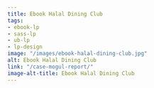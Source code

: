 ```yaml
---
title: Ebook Halal Dining Club
tags:
- ebook-lp
- sass-lp
- ub-lp
- lp-design
image: "/images/ebook-halal-dining-club.jpg"
alt: Ebook Halal Dining Club
link: "/case-mogul-report/"
image-alt-title: Ebook Halal Dining Club
---
```


